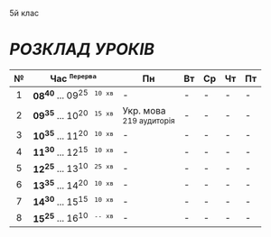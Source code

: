 5й клас

# *РОЗКЛАД УРОКІВ*

| № | Час <sup>`Перерва`</sup> | Пн | Вт | Ср | Чт | Пт |
|:---:|---|---|---|---|---|---|
| 1 | **08<sup>40</sup>** ... 09<sup>25</sup> <sup>` 10 хв`</sup> | - | - | - | - | - |
| 2 | **09<sup>35</sup>** ... 10<sup>20</sup> <sup>` 15 хв`</sup> | Укр. мова </br><sub>219 аудиторія</sub> | - | - | - | - |
| 3 | **10<sup>35</sup>** ... 11<sup>20</sup> <sup>` 10 хв`</sup> | - | - | - | - | - |
| 4 | **11<sup>30</sup>** ... 12<sup>15</sup> <sup>` 10 хв`</sup> | - | - | - | - | - |
| 5 | **12<sup>25</sup>** ... 13<sup>10</sup> <sup>` 25 хв`</sup> | - | - | - | - | - |
| 6 | **13<sup>35</sup>** ... 14<sup>20</sup> <sup>` 10 хв`</sup> | - | - | - | - | - |
| 7 | **14<sup>30</sup>** ... 15<sup>15</sup> <sup>` 10 хв`</sup> | - | - | - | - | - |
| 8 | **15<sup>25</sup>** ... 16<sup>10</sup> <sup>` -- хв`</sup> | - | - | - | - | - |
